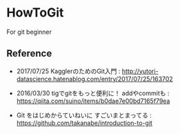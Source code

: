 # HowToGit
For git beginner

## Reference

- 2017/07/25 KagglerのためのGit入門 : http://yutori-datascience.hatenablog.com/entry/2017/07/25/163702

- 2016/03/30 tigでgitをもっと便利に！ addやcommitも : https://qiita.com/suino/items/b0dae7e00bd7165f79ea

- Git をはじめからていねいに すごいまとまってる : https://github.com/takanabe/introduction-to-git
